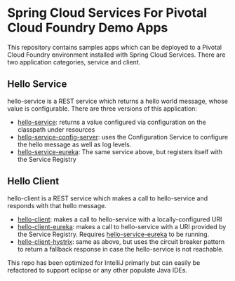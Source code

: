 # Spring Cloud Services For Pivotal Cloud Foundry Demo Apps
This repository contains samples apps which can be deployed to a Pivotal Cloud Foundry environment installed with Spring Cloud Services. There are two application categories, service and client. 

## Hello Service
hello-service is a REST service which returns a hello world message, whose value is configurable. There are three versions of this application:
* [hello-service](hello-service): returns a value configured via configuration on the classpath under resources
* [hello-service-config-server](hello-service-config-server): uses the Configuration Service to configure the hello message as well as log levels. 
* [hello-service-eureka](hello-service-eureka): The same service above, but registers itself with the Service Registry

## Hello Client
hello-client is a REST service which makes a call to hello-service and responds with that hello message. 
* [hello-client](hello-client): makes a call to hello-service with a locally-configured URI
* [hello-client-eureka](hello-client-eureka): makes a call to hello-service with a URI provided by the Service Registry. Requires [hello-service-eureka](hello-service-eureka) to be running.
* [hello-client-hystrix](hello-client-hystrix): same as above, but uses the circuit breaker pattern to return a fallback response in case the hello-service is not reachable. 

This repo has been optimized for IntelliJ primarly but can easily be refactored to support eclipse or any other populate Java IDEs. 





